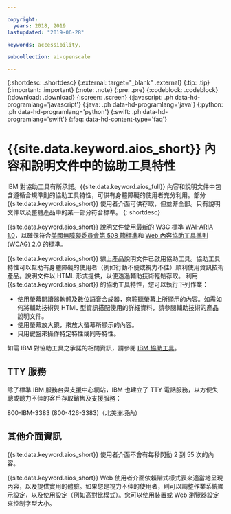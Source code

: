 ```yaml
---

copyright:
  years: 2018, 2019
lastupdated: "2019-06-28"

keywords: accessibility, 

subcollection: ai-openscale

---
```


{:shortdesc: .shortdesc}
{:external: target="_blank" .external}
{:tip: .tip}
{:important: .important}
{:note: .note}
{:pre: .pre}
{:codeblock: .codeblock}
{:download: .download}
{:screen: .screen}
{:javascript: .ph data-hd-programlang='javascript'}
{:java: .ph data-hd-programlang='java'}
{:python: .ph data-hd-programlang='python'}
{:swift: .ph data-hd-programlang='swift'}
{:faq: data-hd-content-type='faq'}

# {{site.data.keyword.aios_short}} 內容和說明文件中的協助工具特性

IBM 對協助工具有所承諾。{{site.data.keyword.aios_full}} 內容和說明文件中包含遵循合規準則的協助工具特性，可供有身體障礙的使用者充分利用。部分 {{site.data.keyword.aios_short}} 使用者介面可供存取，但並非全部。只有說明文件以及整體產品中的某一部分符合標準。
{: shortdesc}

{{site.data.keyword.aios_short}} 說明文件使用最新的 W3C 標準 <a href="https://www.w3.org/TR/wai-aria/" rel="noopener noreferrer" target="_blank">WAI-ARIA 1.0</a>，以確保符合<a href="https://www.access-board.gov/guidelines-and-standards/communications-and-it/about-the-section-508-standards/section-508-standards/" rel="noopener noreferrer" target="_blank">美國無障礙委員會第 508 節標準</a>和 <a href="https://www.w3.org/TR/WCAG20/" rel="noopener noreferrer" target="_blank">Web 內容協助工具準則 (WCAG) 2.0</a> 的標準。

{{site.data.keyword.aios_short}} 線上產品說明文件已啟用協助工具。協助工具特性可以幫助有身體障礙的使用者（例如行動不便或視力不佳）順利使用資訊技術產品。說明文件以 HTML 形式提供，以便透過輔助技術輕鬆存取。
利用 {{site.data.keyword.aios_short}} 的協助工具特性，您可以執行下列作業：

- 使用螢幕閱讀器軟體及數位語音合成器，來聆聽螢幕上所顯示的內容。如需如何將輔助技術與 HTML 型資訊搭配使用的詳細資料，請參閱輔助技術的產品說明文件。
- 使用螢幕放大鏡，來放大螢幕所顯示的內容。
- 只用鍵盤來操作特定特性或同等特性。

如需 IBM 對協助工具之承諾的相關資訊，請參閱 [IBM 協助工具](http://www.ibm.com/able)。

## TTY 服務

除了標準 IBM 服務台與支援中心網站，IBM 也建立了 TTY 電話服務，以方便失聰或聽力不佳的客戶存取銷售及支援服務：

800-IBM-3383 (800-426-3383)（北美洲境內）

## 其他介面資訊

{{site.data.keyword.aios_short}} 使用者介面不會有每秒閃動 2 到 55 次的內容。

{{site.data.keyword.aios_short}} Web 使用者介面依賴階式樣式表來適當地呈現內容，以及提供實用的體驗。如果您是視力不佳的使用者，則可以調整作業系統顯示設定，以及使用設定（例如高對比模式）。您可以使用裝置或 Web 瀏覽器設定來控制字型大小。

